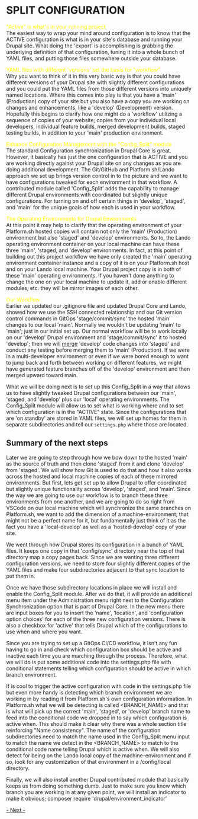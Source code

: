 
# SPLIT CONFIGURATION

<font color=yellow>"Active" is what's in your running project</font><br>
The easiest way to wrap your mind around configuration is to know that the ACTIVE configuration is what is in your site's database and running your Drupal site.  What doing the 'export' is accomplishing is grabbing the underlying definition of that configuration, tuning it into a whole bunch of YAML files, and putting those files somewhere outside your database.

<font color=yellow>YAML files with different 'versions' set the basis for "workflow"</font><br>
Why you want to think of it in this very basic way is that you could have different versions of your Drupal site with slightly different configurations and you could put the YAML files from those different versions into uniquely named locations.   Where this comes into play is that you have a 'main' (Production) copy of your site but you also have a copy you are working on changes and enhancements, like a 'develop' (Development) version.  Hopefully this begins to clarify how one might do a 'workflow' utilizing a sequence of copies of your website; copies from your individual local developers, individual feature builds, merged development builds, staged testing builds, in addition to your 'main' production environment.  

<font color=yellow>Enhance Configuration Management with the "Config_Split" module</font><br>
The standard Configuration synchronization in Drupal Core is great. However, it basically has just the one configuration that is ACTIVE and you are working directly against your Drupal site on any changes as you are doing additional development.  The Git/GitHub and Platform.sh/Lando approach we set up brings version control in to the picture and we want to have configurations tweaked for each environment in that workflow.   A contributed module called 'Config_Split' adds the capability to manage different Drupal environments with coordinated but slightly unique configurations.  For turning on and off certain things in 'develop', 'staged', and 'main' for the unique goals of how each is used in your workflow.

<font color=yellow>The Operating Environments for Drupal Environments</font><br>
At this point it may help to clarify that the operating environment of your Platform.sh hosted copies will contain not only the 'main' (Production) environment but also 'staged' and 'develop' environments.  So to, the Lando operating environment container on your local machine can have these three 'main', 'staged, and 'develop' environments.  In fact, at this point of building out this project workflow we have only created the 'main' operating environment container instance and a copy of it is on your Platform.sh host and on your Lando local machine.  Your Drupal project copy is in both of these 'main' operating environments.  If you haven't done anything to change the one on your local machine to update it, add or enable different modules, etc. they will be mirror images of each other.

<font color=yellow>Our Workflow</font><br>
Earlier we updated our .gitignore file and updated Drupal Core and Lando, showed how we use the SSH connected relationship and our Git version control commands in GitOps 'stage/commit/sync' the hosted 'main' changes to our local 'main'.  Normally we wouldn't be updating 'main' to 'main'; just in our initial set up. Our normal workflow will be to work locally on our 'develop' Drupal environment and 'stage/commit/sync' it to hosted 'develop'; then  we will [merge](https://git-scm.com/docs/git-merge) 'develop' code changes into 'staged' and conduct any testing before merging them to 'main' (Production).  If we were in a multi-developer environment or even if we were bored enough to want to jump back and forth between working on different features, we might have generated feature branches off of the 'develop'  environment and then merged upward toward main.

What we will be doing next is to set up this Config_Split in a way that allows us to have slightly tweaked Drupal configurations between our 'main', 'staged, and 'develop' plus our 'local' operating environments.  The Config_Split module will allow us to set what is working where and to set which configuration is in the "ACTIVE" state.  Since the configurations that are 'on standby' are stored in YAML files, we will set up homes for them in separate subdirectories and tell our `settings.php` where those are located.


## Summary of the next steps
Later we are going to step through how we bow down to the hosted 'main' as the source of truth and then clone 'staged' from it and clone 'develop' from 'staged'.  We will show how Git is used to do that and how it also works across the hosted and local machine copies of each of these mirrored environments.   But first, lets get set up to allow Drupal to offer coordinated but slightly unique functionality across 'develop', 'staged', and 'main'.  Since the way we are going to use our workflow is to branch these three environments from one another, and we are going to do so right from VSCode on our local machine which will synchronize the same branches on Platform.sh, we want to add the dimension of a machine-environment; that might not be a perfect name for it, but fundamentally just think of it as the fact you have a 'local-develop' as well as a 'hosted-develop' copy of your site.  

We went through how Drupal stores its configuration in a bunch of YAML files.  It keeps one copy in that 'config/sync' directory near the top of that directory map a copy pages back.  Since we are wanting three different configuration versions, we need to store four slightly different copies of the YAML files and make four subdirectories adjacent to that sync location to put them in.

Once we have those subdirectory locations in place we will install and enable the Config_Split module.  After we do that, it will provide an additional menu item under the Administration menu right next to the Configuration Synchronization option that is part of Drupal Core.  In the new menu there are input boxes for you to insert the 'name', 'location', and 'configuration option choices'  for each of the three new configuration versions.  There is also a checkbox for 'active' that tells Drupal which of the configurations to use when and where you want.

Since you are trying to set up a GitOps CI/CD workflow, it isn't any fun having to go in and check which configuration box should be active and inactive each time you are marching through the process.  Therefore, what we will do is put some additional code into the settings.php file with conditional statements telling which configuration should be active in which branch environment. 

If is cool to trigger the active configuration with code in the settings.php file but even more handy is detecting which branch environment we are working in by reading it from Platform.sh's own configuration information.  In Platform.sh what we will be detecting is called <BRANCH_NAME> and that is what will pick up the correct 'main', 'staged', or 'develop' branch name to feed into the conditional code we dropped in to say which configuration is active when.  This should make it clear why there was a whole section title reinforcing "Name consistency".   The name of the configuration subdirectories need to match the name used in the Config_Split menu input to match the name we detect in the <BRANCH_NAME> to match to the conditional code name telling Drupal which is active when.  We will also detect for being on the Lando local copy of the machine-environment and if so, look for any customization of that environment in a /config/local directory. 

Finally, we will also install another Drupal contributed module that basically keeps us from doing something dumb.  Just to make sure you know which branch you are working in at any given point, we will install an indicator to make it obvious; composer require 'drupal/environment_indicator'



[- Next -](../cicd/configsplit2)
